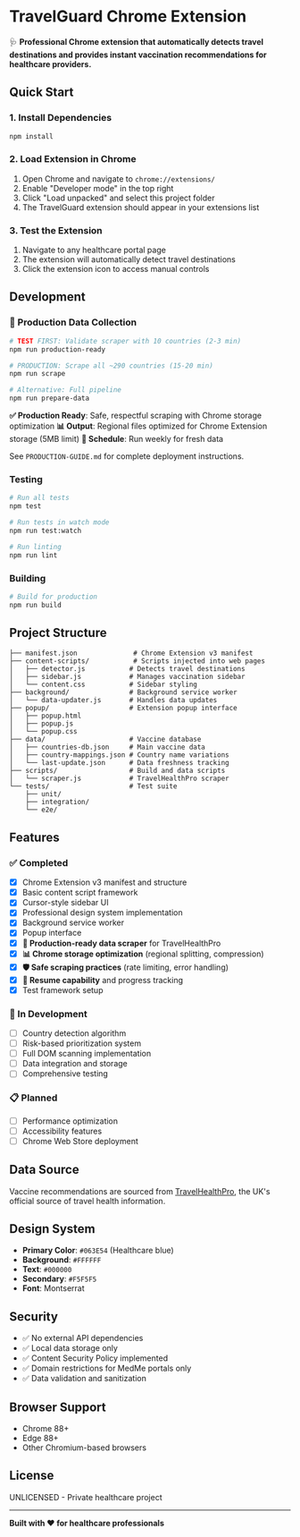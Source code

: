 # TravelGuard Chrome Extension

🩺 **Professional Chrome extension that automatically detects travel destinations and provides instant vaccination recommendations for healthcare providers.**

## Quick Start

### 1. Install Dependencies
```bash
npm install
```

### 2. Load Extension in Chrome
1. Open Chrome and navigate to `chrome://extensions/`
2. Enable "Developer mode" in the top right
3. Click "Load unpacked" and select this project folder
4. The TravelGuard extension should appear in your extensions list

### 3. Test the Extension
1. Navigate to any healthcare portal page
2. The extension will automatically detect travel destinations
3. Click the extension icon to access manual controls

## Development

### 🚀 Production Data Collection
```bash
# TEST FIRST: Validate scraper with 10 countries (2-3 min)
npm run production-ready

# PRODUCTION: Scrape all ~290 countries (15-20 min)
npm run scrape

# Alternative: Full pipeline
npm run prepare-data
```

**✅ Production Ready**: Safe, respectful scraping with Chrome storage optimization
**📊 Output**: Regional files optimized for Chrome Extension storage (5MB limit)
**🔄 Schedule**: Run weekly for fresh data

See `PRODUCTION-GUIDE.md` for complete deployment instructions.

### Testing
```bash
# Run all tests
npm test

# Run tests in watch mode
npm run test:watch

# Run linting
npm run lint
```

### Building
```bash
# Build for production
npm run build
```

## Project Structure

```
├── manifest.json              # Chrome Extension v3 manifest
├── content-scripts/           # Scripts injected into web pages
│   ├── detector.js           # Detects travel destinations
│   ├── sidebar.js            # Manages vaccination sidebar
│   └── content.css           # Sidebar styling
├── background/               # Background service worker
│   └── data-updater.js       # Handles data updates
├── popup/                    # Extension popup interface
│   ├── popup.html
│   ├── popup.js
│   └── popup.css
├── data/                     # Vaccine database
│   ├── countries-db.json     # Main vaccine data
│   ├── country-mappings.json # Country name variations
│   └── last-update.json      # Data freshness tracking
├── scripts/                  # Build and data scripts
│   └── scraper.js            # TravelHealthPro scraper
└── tests/                    # Test suite
    ├── unit/
    ├── integration/
    └── e2e/
```

## Features

### ✅ Completed
- [x] Chrome Extension v3 manifest and structure
- [x] Basic content script framework
- [x] Cursor-style sidebar UI
- [x] Professional design system implementation
- [x] Background service worker
- [x] Popup interface
- [x] **🚀 Production-ready data scraper** for TravelHealthPro
- [x] **📊 Chrome storage optimization** (regional splitting, compression)
- [x] **🛡️ Safe scraping practices** (rate limiting, error handling)
- [x] **🔄 Resume capability** and progress tracking
- [x] Test framework setup

### 🚧 In Development
- [ ] Country detection algorithm
- [ ] Risk-based prioritization system
- [ ] Full DOM scanning implementation
- [ ] Data integration and storage
- [ ] Comprehensive testing

### 📋 Planned
- [ ] Performance optimization
- [ ] Accessibility features
- [ ] Chrome Web Store deployment

## Data Source

Vaccine recommendations are sourced from [TravelHealthPro](https://travelhealthpro.org.uk/), the UK's official source of travel health information.

## Design System

- **Primary Color**: `#063E54` (Healthcare blue)
- **Background**: `#FFFFFF`
- **Text**: `#000000`
- **Secondary**: `#F5F5F5`
- **Font**: Montserrat

## Security

- ✅ No external API dependencies
- ✅ Local data storage only
- ✅ Content Security Policy implemented
- ✅ Domain restrictions for MedMe portals only
- ✅ Data validation and sanitization

## Browser Support

- Chrome 88+
- Edge 88+
- Other Chromium-based browsers

## License

UNLICENSED - Private healthcare project

---

**Built with ❤️ for healthcare professionals**
